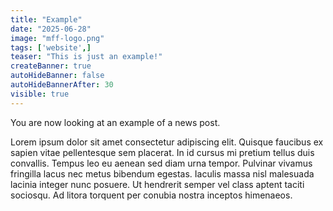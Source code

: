 ```yaml
---
title: "Example"
date: "2025-06-28"
image: "mff-logo.png"
tags: ['website',]
teaser: "This is just an example!"
createBanner: true
autoHideBanner: false
autoHideBannerAfter: 30
visible: true
---
```


You are now looking at an example of a news post.

Lorem ipsum dolor sit amet consectetur adipiscing elit. Quisque faucibus ex sapien vitae pellentesque sem placerat. In id cursus mi pretium tellus duis convallis. Tempus leo eu aenean sed diam urna tempor. Pulvinar vivamus fringilla lacus nec metus bibendum egestas. Iaculis massa nisl malesuada lacinia integer nunc posuere. Ut hendrerit semper vel class aptent taciti sociosqu. Ad litora torquent per conubia nostra inceptos himenaeos.